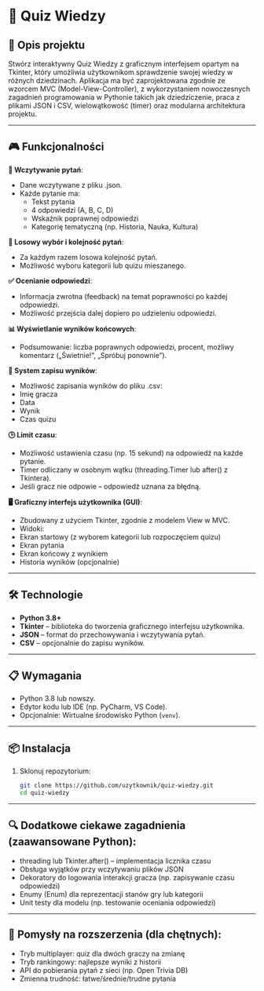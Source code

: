 
# 🧠 Quiz Wiedzy

## **📜 Opis projektu**
Stwórz interaktywny Quiz Wiedzy z graficznym interfejsem opartym na Tkinter, który umożliwia użytkownikom sprawdzenie swojej wiedzy w różnych dziedzinach. Aplikacja ma być zaprojektowana zgodnie ze wzorcem MVC (Model-View-Controller), z wykorzystaniem nowoczesnych zagadnień programowania w Pythonie takich jak dziedziczenie, praca z plikami JSON i CSV, wielowątkowość (timer) oraz modularna architektura projektu.

---

## **🎮 Funkcjonalności**
**📄 Wczytywanie pytań**:
- Dane wczytywane z pliku .json.
- Każde pytanie ma:
   - Tekst pytania
   - 4 odpowiedzi (A, B, C, D)
   - Wskaźnik poprawnej odpowiedzi
   - Kategorię tematyczną (np. Historia, Nauka, Kultura)

**🎲 Losowy wybór i kolejność pytań**:
- Za każdym razem losowa kolejność pytań.
- Możliwość wyboru kategorii lub quizu mieszanego.

**✅ Ocenianie odpowiedzi**:
- Informacja zwrotna (feedback) na temat poprawności po każdej odpowiedzi.
- Możliwość przejścia dalej dopiero po udzieleniu odpowiedzi.

**📊 Wyświetlanie wyników końcowych**:
- Podsumowanie: liczba poprawnych odpowiedzi, procent, możliwy komentarz („Świetnie!”, „Spróbuj ponownie”).

**💾 System zapisu wyników**:
- Możliwość zapisania wyników do pliku .csv:
- Imię gracza
- Data
- Wynik
- Czas quizu

**🕒 Limit czasu**:
- Możliwość ustawienia czasu (np. 15 sekund) na odpowiedź na każde pytanie.
- Timer odliczany w osobnym wątku (threading.Timer lub after() z Tkintera).
- Jeśli gracz nie odpowie – odpowiedź uznana za błędną.

**🖥️ Graficzny interfejs użytkownika (GUI)**:
- Zbudowany z użyciem Tkinter, zgodnie z modelem View w MVC.
- Widoki:
- Ekran startowy (z wyborem kategorii lub rozpoczęciem quizu)
- Ekran pytania
- Ekran końcowy z wynikiem
- Historia wyników (opcjonalnie)

---

## **🛠️ Technologie**
- **Python 3.8+**
- **Tkinter** – biblioteka do tworzenia graficznego interfejsu użytkownika.
- **JSON** – format do przechowywania i wczytywania pytań.
- **CSV** – opcjonalnie do zapisu wyników.

---

## **📋 Wymagania**
- Python 3.8 lub nowszy.
- Edytor kodu lub IDE (np. PyCharm, VS Code).
- Opcjonalnie: Wirtualne środowisko Python (`venv`).

---

## **📦 Instalacja**
1. Sklonuj repozytorium:
   ```bash
   git clone https://github.com/uzytkownik/quiz-wiedzy.git
   cd quiz-wiedzy

---

## **🔍 Dodatkowe ciekawe zagadnienia (zaawansowane Python)**:
- threading lub Tkinter.after() – implementacja licznika czasu
- Obsługa wyjątków przy wczytywaniu plików JSON
- Dekoratory do logowania interakcji gracza (np. zapisywanie czasu odpowiedzi)
- Enumy (Enum) dla reprezentacji stanów gry lub kategorii
- Unit testy dla modelu (np. testowanie oceniania odpowiedzi)
  
---

## **🚀 Pomysły na rozszerzenia (dla chętnych)**:
- Tryb multiplayer: quiz dla dwóch graczy na zmianę
- Tryb rankingowy: najlepsze wyniki z historii
- API do pobierania pytań z sieci (np. Open Trivia DB)
- Zmienna trudność: łatwe/średnie/trudne pytania
